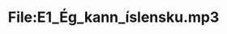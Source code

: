 ---
title: File:E1_Ég_kann_íslensku.mp3
recording of: Ég kann íslensku.
reading speed: slow
speaker: E
license: CC0
---